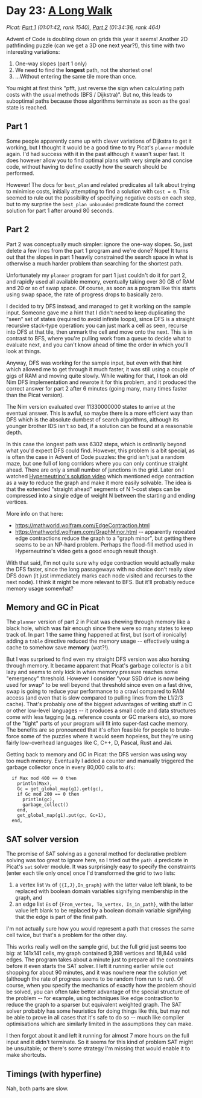 # Day 23: [A Long Walk](https://adventofcode.com/2023/day/23)
*Picat: [Part 1](https://github.com/DestyNova/advent_of_code_2023/blob/main/23/part1.pi) (01:01:42, rank 1540), [Part 2](https://github.com/DestyNova/advent_of_code_2023/blob/main/23/part2.pi) (01:34:36, rank 464)*

Advent of Code is doubling down on grids this year it seems! Another 2D pathfinding puzzle (can we get a 3D one next year?!), this time with two interesting variations:

1. One-way slopes (part 1 only)
2. We need to find the __longest__ path, not the shortest one!
3. ...Without entering the same tile more than once.

You might at first think "pfft, just reverse the sign when calculating path costs with the usual methods (BFS / Dijkstra)". But no, this leads to suboptimal paths because those algorithms terminate as soon as the goal state is reached.

## Part 1

Some people apparently came up with clever variations of Dijkstra to get it working, but I thought it would be a good time to try Picat's `planner` module again. I'd had success with it in the past although it wasn't super fast. It does however allow you to find optimal plans with very simple and concise code, without having to define exactly how the search should be performed.

However! The docs for `best_plan` and related predicates all talk about trying to minimise costs, initially attempting to find a solution with `Cost = 0`. This seemed to rule out the possibility of specifying negative costs on each step, but to my surprise the `best_plan_unbounded` predicate found the correct solution for part 1 after around 80 seconds.

## Part 2

Part 2 was conceptually much simpler: ignore the one-way slopes. So, just delete a few lines from the part 1 program and we're done? Nope! It turns out that the slopes in part 1 heavily constrained the search space in what is otherwise a much harder problem than searching for the shortest path.

Unfortunately my `planner` program for part 1 just couldn't do it for part 2, and rapidly used all available memory, eventually taking over 30 GB of RAM and 20 or so of swap space. Of course, as soon as a program like this starts using swap space, the rate of progress drops to basically zero.

I decided to try DFS instead, and managed to get it working on the sample input. Someone gave me a hint that I didn't need to keep duplicating the "seen" set of states (required to avoid infinite loops), since DFS is a straight recursive stack-type operation: you can just mark a cell as seen, recurse into DFS at that tile, then unmark the cell and move onto the next. This is in contrast to BFS, where you're pulling work from a queue to decide what to evaluate next, and you can't know ahead of time the order in which you'll look at things.

Anyway, DFS was working for the sample input, but even with that hint which allowed me to get through it much faster, it was still using a couple of gigs of RAM and moving quite slowly. While waiting for that, I took an old Nim DFS implementation and rewrote it for this problem, and it produced the correct answer for part 2 after 6 minutes (going many, many times faster than the Picat version).

The Nim version evaluated over 11330000000 states to arrive at the eventual answer. This is awful, so maybe there is a more efficient way than DFS which is the absolute dumbest of search algorithms, although its younger brother IDS isn't so bad, if a solution can be found at a reasonable depth.

In this case the longest path was 6302 steps, which is ordinarily beyond what you'd expect DFS could find. However, this problem is a bit special, as is often the case in Advent of Code puzzles: the grid isn't just a random maze, but one full of long corridors where you can only continue straight ahead. There are only a small number of junctions in the grid. Later on I watched [Hyperneutrino's solution video](https://www.youtube.com/watch?v=NTLYL7Mg2jU) which mentioned edge contraction as a way to reduce the graph and make it more easily solvable. The idea is that the extended "straight ahead" segments of N 1-cost steps can be compressed into a single edge of weight N between the starting and ending vertices.

More info on that here:

* https://mathworld.wolfram.com/EdgeContraction.html
* https://mathworld.wolfram.com/GraphMinor.html -- apparently repeated edge contractions reduce the graph to a "graph minor", but getting there seems to be an NP-hard problem. Perhaps the flood-fill method used in Hyperneutrino's video gets a good enough result though.

With that said, I'm not quite sure why edge contraction would actually make the DFS faster, since the long passageways with no choice don't really slow DFS down (it just immediately marks each node visited and recurses to the next node). I think it might be more relevant to BFS. But it'll probably reduce memory usage somewhat?

## Memory and GC in Picat

The `planner` version of part 2 in Picat was chewing through memory like a black hole, which was fair enough since there were so many states to keep track of. In part 1 the same thing happened at first, but (sort of ironically) adding a `table` directive reduced the memory usage -- effectively using a cache to somehow save **memory** (wat?!).

But I was surprised to find even my straight DFS version was also horsing through memory. It became apparent that Picat's garbage collector is a bit lazy and seems to only kick in when memory pressure reaches some "emergency" threshold. However I consider "your SSD drive is now being used for swap" to be well beyond that threshold since even on a fast drive, swap is going to reduce your performance to a crawl compared to RAM access (and even that is slow compared to pulling lines from the L1/2/3 cache).
That's probably one of the biggest advantages of writing stuff in C or other low-level languages -- it produces a small code and data structures come with less tagging (e.g. reference counts or GC markers etc), so more of the "tight" parts of your program will fit into super-fast cache memory. The benefits are so pronounced that it's often feasible for people to brute-force some of the puzzles where it would seem hopeless, but they're using fairly low-overhead languages like C, C++, D, Pascal, Rust and Jai.

Getting back to memory and GC in Picat: the DFS version was using way too much memory. Eventually I added a counter and manually triggered the garbage collector once in every 80,000 calls to `dfs`:

```picat
  if Max mod 400 == 0 then
    println(Max),
    Gc = get_global_map(g1).get(gc),
    if Gc mod 200 == 0 then
      println(gc),
      garbage_collect()
    end,
    get_global_map(g1).put(gc, Gc+1),
  end,
```

## SAT solver version

The promise of SAT solving as a general method for declarative problem solving was too great to ignore here, so I tried out the `path_d` predicate in Picat's `sat` solver module. It was surprisingly easy to specify the constraints (enter each tile only once) once I'd transformed the grid to two lists:

1. a vertex list `Vs` of `{{I,J},In_graph}` with the latter value left blank, to be replaced with boolean domain variables signifying membership in the graph, and
2. an edge list `Es` of `{From_vertex, To_vertex, Is_in_path}`, with the latter value left blank to be replaced by a boolean domain variable signifying that the edge is part of the final path.

I'm not actually sure how you would represent a path that crosses the same cell twice, but that's a problem for the other day.

This works really well on the sample grid, but the full grid just seems too big: at 141x141 cells, my graph contained 9,398 vertices and 18,844 valid edges. The program takes about a minute just to prepare all the constraints before it even starts the SAT solver. I left it running earlier while out shopping for about 90 minutes, and it was nowhere near the solution yet (although the rate of progress seems to be random from run to run). Of course, when you specify the mechanics of exactly how the problem should be solved, you can often take better advantage of the special structure of the problem -- for example, using techniques like edge contraction to reduce the graph to a sparser but equivalent weighted graph. The SAT solver probably has some heuristics for doing things like this, but may not be able to prove in all cases that it's safe to do so -- much like compiler optimisations which are similarly limited in the assumptions they can make.

I then forgot about it and left it running for almost 7 more hours on the full input and it didn't terminate. So it seems for this kind of problem SAT might be unsuitable; or there's some strategy I'm missing that would enable it to make shortcuts.

## Timings (with hyperfine)

Nah, both parts are slow.
